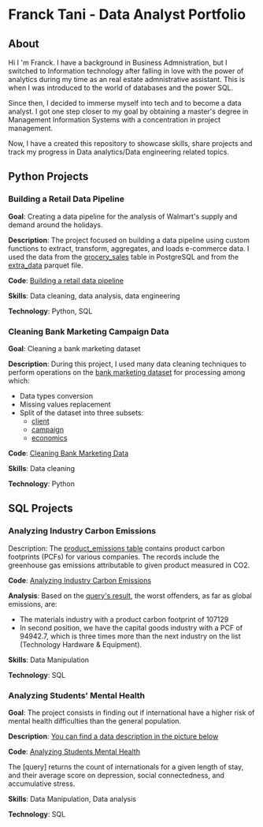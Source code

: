 # Franck Tani - Data Analyst Portfolio 
## About 
Hi I 'm Franck. I have a background in Business Admnistration, but I switched to Information technology after falling in love with the power of analytics during my time as an real estate admnistrative assistant. This is when I was introduced to the world of databases and the power SQL. 

Since then, I decided to immerse myself into tech and to become a data analyst. I got one step closer to my goal by  obtaining a master's degree in Management Information Systems with a concentration in project management. 

Now, I have a created this repository to showcase skills, share projects and track my progress in Data analytics/Data engineering related topics. 



## Python Projects 
### Building a Retail Data Pipeline 
**Goal**: Creating a data pipeline for the analysis of Walmart's supply and demand around the holidays.

**Description**: The project focused on building a data pipeline using custom functions to extract, transform, aggregates, and loads e-commerce data. I used the data from the [grocery_sales](https://github.com/ktani27/Projects-/blob/main/assets/Grocery_sales.png) table in PostgreSQL and from the [extra_data](https://github.com/ktani27/Projects-/blob/main/assets/Walmart%20sales%20Extra%20data%20Parquet%20files%20.png) parquet file.   

**Code**: [Building a retail data pipeline](https://github.com/ktani27/Projects-/blob/main/assets/Building%20a%20Retail%20Data%20Pipeline.py) 

**Skills**: Data cleaning, data analysis, data engineering 

**Technology**: Python, SQL   
### Cleaning Bank Marketing Campaign Data 
**Goal**: Cleaning a bank marketing dataset 

**Description**: During this project, I used many data cleaning techniques to perform operations on the [bank marketing dataset](https://github.com/ktani27/Projects-/blob/main/assets/bank_marketing.csv) for processing among which:
- Data types conversion
- Missing values replacement 
- Split of the dataset into three subsets:
  - [client](https://github.com/ktani27/Projects-/blob/main/assets/Cleaning%20bank%20data%20client%20table%20.png)
  - [campaign](https://github.com/ktani27/Projects-/blob/main/assets/Cleaning%20bank%20data%20campaign%20table%20.png)
  - [economics](https://github.com/ktani27/Projects-/blob/main/assets/Cleaning%20bank%20data%20economics%20.png)

**Code**: [Cleaning Bank Marketing Data](https://github.com/ktani27/Projects-/blob/main/assets/Cleaning%20Bank%20Marketing%20Data.py) 

**Skills**: Data cleaning 

**Technology**: Python 
## SQL Projects 
### Analyzing Industry Carbon Emissions 
Description: The [product_emissions table](https://github.com/ktani27/Projects-/blob/main/assets/Product%20Emissions%20.png) contains product carbon footprints (PCFs) for various companies. The records include the greenhouse gas emissions attributable to given product measured in CO2. 

**Code**: [Analyzing Industry Carbon Emissions](https://github.com/ktani27/Projects-/blob/main/assets/Analyzing%20Industry%20Carbon%20Emissions.ipynb) 

**Analysis**: Based on the [query's result](https://github.com/ktani27/Projects-/blob/main/assets/Analyzing%20the%20Carbon%20Industry%20Query%20.png), the worst offenders, as far as global emissions, are:

- The materials industry with a product carbon footprint of 107129
- In second position, we have the capital goods industry with a PCF of 94942.7, which is three times more than the next industry on the list (Technology Hardware & Equipment). 


**Skills**: Data Manipulation 

**Technology**: SQL
### Analyzing Students' Mental Health 
**Goal**: The project consists in finding out if international have a higher risk of mental health difficulties than the general population. 

**Description**: 
[You can find a data description in the picture below](https://github.com/ktani27/Projects-/blob/main/assets/Analyzing%20Students%20Mental%20Health%20Data%20Description%20.png)  

**Code**: [Analyzing Students Mental Health](https://github.com/ktani27/Projects-/blob/main/assets/Analyzing%20Students'%20Mental%20Health%20Notebook.ipynb)

The [query] returns the count of internationals for a given length of stay, and their average score on depression, social connectedness, and accumulative stress. 


**Skills**: Data Manipulation, Data analysis  

**Technology**: SQL 

